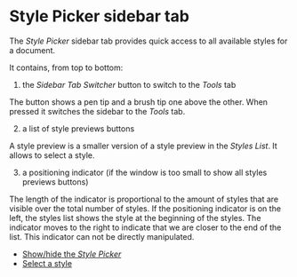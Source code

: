 # Style Picker sidebar tab

The _Style Picker_ sidebar tab provides quick access to all available styles for a document.

It contains, from top to bottom:

1. the _Sidebar Tab Switcher_ button to switch to the _Tools_ tab

The button shows a pen tip and a brush tip one above the other. When pressed it switches the sidebar to the _Tools_ tab.

2. a list of style previews buttons

A style preview is a smaller version of a style preview in the _Styles List_. It allows to select a style. 

3. a positioning indicator (if the window is too small to show all styles previews buttons)

The length of the indicator is proportional to the amount of styles that are visible over the total number of styles. If the positioning indicator is on the left, the styles list shows the style at the beginning of the styles. The indicator moves to the right to indicate that we are closer to the end of the list. This indicator can not be directly manipulated.

- [Show/hide the _Style Picker_](#show-hide-style-picker)
- [Select a style](#select-a-style)